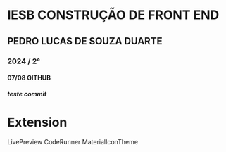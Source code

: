 # IESB CONSTRUÇÃO DE FRONT END

## PEDRO LUCAS DE SOUZA DUARTE

### 2024 / 2°

#### 07/08 GITHUB

##### teste commit

# Extension

LivePreview
CodeRunner
MaterialIconTheme